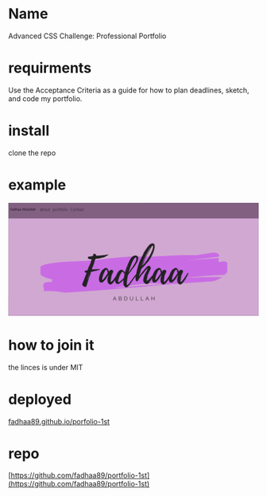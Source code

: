 # Name 
Advanced CSS Challenge: Professional Portfolio
# requirments 
Use the Acceptance Criteria as a guide for how to plan deadlines, sketch, and code my portfolio.
# install
clone the repo
# example 
![Example Gif](./assets/image/example.gif)

# how to join it 
the linces is under MIT 
# deployed
[fadhaa89.github.io/porfolio-1st](https://fadhaa89.github.io/portfolio-1st/)
# repo
[https://github.com/fadhaa89/portfolio-1st](https://github.com/fadhaa89/portfolio-1st)